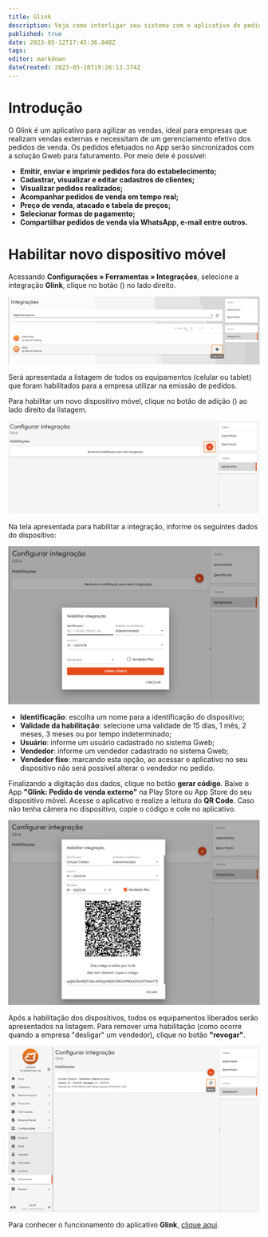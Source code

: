 ```yaml
---
title: Glink
description: Veja como interligar seu sistema com o aplicativo de pedidos Glink
published: true
date: 2023-05-12T17:45:36.848Z
tags: 
editor: markdown
dateCreated: 2023-05-10T19:26:13.374Z
---
```


# Introdução

O Glink é um aplicativo para agilizar as vendas, ideal para empresas que realizam vendas externas e necessitam de um gerenciamento efetivo dos pedidos de venda. 
Os pedidos efetuados no App serão sincronizados com a solução Gweb para faturamento. Por meio dele é possível:

- **Emitir, enviar e imprimir pedidos fora do estabelecimento;**
- **Cadastrar, visualizar e editar cadastros de clientes;**
- **Visualizar pedidos realizados;**
- **Acompanhar pedidos de venda em tempo real;**
- **Preço de venda, atacado e tabela de preços;**
- **Selecionar formas de pagamento;**
- **Compartilhar pedidos de venda via WhatsApp, e-mail entre outros.**

# Habilitar novo dispositivo móvel
Acessando **Configurações » Ferramentas » Integrações**, selecione a integração **Glink**, clique no botão (<em class="mdi mdi-cog"></em>) no lado direito.

![acesso-configurar-glink.png](/config/ferramentas/acesso-configurar-glink.png)

Será apresentada a listagem de todos os equipamentos (celular ou tablet) que foram habilitados para a empresa utilizar na emissão de pedidos.

Para habilitar um novo dispositivo móvel, clique no botão de adição (<em class="mdi mdi-plus-circle"></em>) ao lado direito da listagem.

![listagem-equipamentos.png](/config/ferramentas/listagem-equipamentos.png)

Na tela apresentada para habilitar a integração, informe os seguintes dados do dispositivo:

![tela-habilitacao.png](/config/ferramentas/tela-habilitacao.png)

- **Identificação**: escolha um nome para a identificação do dispositivo;
- **Validade da habilitação**: selecione uma validade de 15 dias, 1 mês, 2 meses, 3 meses ou por tempo indeterminado;
- **Usuário**: informe um usuário cadastrado no sistema Gweb;
- **Vendedor**: informe um vendedor cadastrado no sistema Gweb;
- **Vendedor fixo**: marcando esta opção, ao acessar o aplicativo no seu dispositivo não será possível alterar o vendedor no pedido.


Finalizando a digitação dos dados, clique no botão **gerar código**. Baixe o App **"Glink: Pedido de venda externo"** na Play Store ou App Store do seu dispositivo móvel. Acesse o aplicativo e realize a leitura do **QR Code**. Caso não tenha câmera no dispositivo, copie o código e cole no aplicativo.

![tela-qrcode.png](/config/ferramentas/tela-qrcode.png)

Após a habilitação dos dispositivos, todos os equipamentos liberados serão apresentados na listagem. Para remover uma habilitação (como ocorre quando a empresa "desligar" um vendedor), clique no botão **"revogar"**.

![revogar.png](/config/ferramentas/revogar.png)


Para conhecer o funcionamento do aplicativo **Glink**, [clique aqui](https://bdc.gdoor.com.br/artigos/novo-glink/#dashboard).











